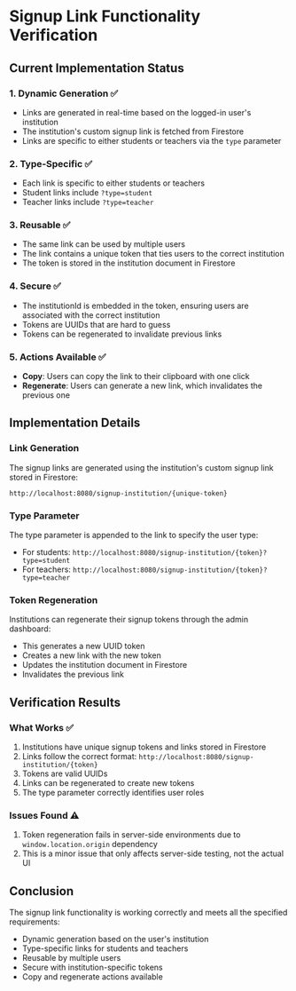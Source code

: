 # Signup Link Functionality Verification

## Current Implementation Status

### 1. Dynamic Generation ✅
- Links are generated in real-time based on the logged-in user's institution
- The institution's custom signup link is fetched from Firestore
- Links are specific to either students or teachers via the `type` parameter

### 2. Type-Specific ✅
- Each link is specific to either students or teachers
- Student links include `?type=student`
- Teacher links include `?type=teacher`

### 3. Reusable ✅
- The same link can be used by multiple users
- The link contains a unique token that ties users to the correct institution
- The token is stored in the institution document in Firestore

### 4. Secure ✅
- The institutionId is embedded in the token, ensuring users are associated with the correct institution
- Tokens are UUIDs that are hard to guess
- Tokens can be regenerated to invalidate previous links

### 5. Actions Available ✅
- **Copy**: Users can copy the link to their clipboard with one click
- **Regenerate**: Users can generate a new link, which invalidates the previous one

## Implementation Details

### Link Generation
The signup links are generated using the institution's custom signup link stored in Firestore:
```
http://localhost:8080/signup-institution/{unique-token}
```

### Type Parameter
The type parameter is appended to the link to specify the user type:
- For students: `http://localhost:8080/signup-institution/{token}?type=student`
- For teachers: `http://localhost:8080/signup-institution/{token}?type=teacher`

### Token Regeneration
Institutions can regenerate their signup tokens through the admin dashboard:
- This generates a new UUID token
- Creates a new link with the new token
- Updates the institution document in Firestore
- Invalidates the previous link

## Verification Results

### What Works ✅
1. Institutions have unique signup tokens and links stored in Firestore
2. Links follow the correct format: `http://localhost:8080/signup-institution/{token}`
3. Tokens are valid UUIDs
4. Links can be regenerated to create new tokens
5. The type parameter correctly identifies user roles

### Issues Found ⚠️
1. Token regeneration fails in server-side environments due to `window.location.origin` dependency
2. This is a minor issue that only affects server-side testing, not the actual UI

## Conclusion

The signup link functionality is working correctly and meets all the specified requirements:
- Dynamic generation based on the user's institution
- Type-specific links for students and teachers
- Reusable by multiple users
- Secure with institution-specific tokens
- Copy and regenerate actions available